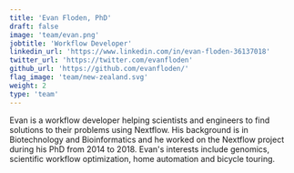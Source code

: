 ```yaml
---
title: 'Evan Floden, PhD'
draft: false
image: 'team/evan.png'
jobtitle: 'Workflow Developer'
linkedin_url: 'https://www.linkedin.com/in/evan-floden-36137018'
twitter_url: 'https://twitter.com/evanfloden'
github_url: 'https://github.com/evanfloden/'
flag_image: 'team/new-zealand.svg'
weight: 2
type: 'team'
---
```


Evan is a workflow developer helping scientists and engineers to find solutions to their problems using Nextflow. His background is in Biotechnology and Bioinformatics and he worked on the Nextflow project
during his PhD from 2014 to 2018. Evan's interests include genomics, scientific workflow optimization, 
home automation and bicycle touring. 